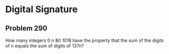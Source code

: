 #  Digital Signature
## Problem 290


How many integers 0 n &lt 1018 have the property that the sum of the digits of n equals the sum of digits of 137n?


